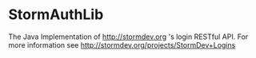 # StormAuthLib
The Java Implementation of http://stormdev.org 's login RESTful API. For more information see http://stormdev.org/projects/StormDev+Logins
